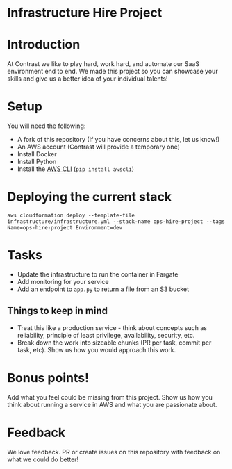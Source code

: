 # Infrastructure Hire Project 

# Introduction

At Contrast we like to play hard, work hard, and automate our SaaS environment end to end. We made this project so you can showcase your skills and give us a better idea of your individual talents!

# Setup

You will need the following:

* A fork of this repository (If you have concerns about this, let us know!)
* An AWS account (Contrast will provide a temporary one)
* Install Docker
* Install Python
* Install the [AWS CLI](https://aws.amazon.com/cli/) (`pip install awscli`)

# Deploying the current stack

```
aws cloudformation deploy --template-file infrastructure/infrastructure.yml --stack-name ops-hire-project --tags Name=ops-hire-project Environment=dev
```

# Tasks

- Update the infrastructure to run the container in Fargate
- Add monitoring for your service
- Add an endpoint to `app.py` to return a file from an S3 bucket

## Things to keep in mind 

- Treat this like a production service - think about concepts such as reliability, principle of least privilege, availability, security, etc.
- Break down the work into sizeable chunks (PR per task, commit per task, etc). Show us how you would approach this work.

# Bonus points!

Add what you feel could be missing from this project. Show us how you think about running a service in AWS and what you are passionate about.

# Feedback

We love feedback. PR or create issues on this repository with feedback on what we could do better!